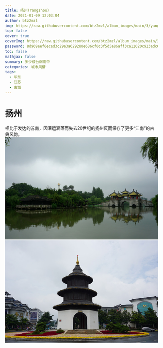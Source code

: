 ```yaml
---
title: 扬州(Yangzhou)
date: 2021-01-09 12:03:04
author: btz2mzl
img: https://raw.githubusercontent.com/btz2mzl/album_images/main/3/yangzhou_1.jpg
top: false
cover: true
coverImg: https://raw.githubusercontent.com/btz2mzl/album_images/main/3/yangzhou_1.jpg
password: 8d969eef6ecad3c29a3a629280e686cf0c3f5d5a86aff3ca12020c923adc6c92
toc: false
mathjax: false
summary: 多少楼台烟雨中
categories: 城市风情
tags:
  - 华东
  - 江苏
  - 古城
---
```

# 扬州
相比于发达的苏南，因漕运衰落而失去20世纪的扬州反而保存了更多“江南”的古典风韵。
![“也无风雨也无晴”（瘦西湖）](https://raw.githubusercontent.com/btz2mzl/album_images/main/3/yangzhou_1.jpg)
![文昌阁与散发古典气息的现代城市融为一体](https://raw.githubusercontent.com/btz2mzl/album_images/main/3/yangzhou_2.jpg)